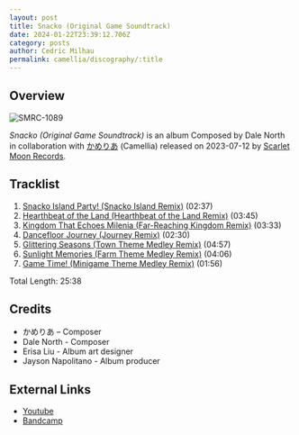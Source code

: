 ```yaml
---
layout: post
title: Snacko (Original Game Soundtrack)
date: 2024-01-22T23:39:12.706Z
category: posts
author: Cedric Milhau
permalink: camellia/discography/:title
---
```

## Overview

![SMRC-1089](/assets/images/uploads/a1074607886_10.jpg)

*Snacko (Original Game Soundtrack)* is an album Composed by Dale North in collaboration with [かめりあ](<{% link postsWiki/_posts/2023-12-10-camellia.md %}>) (Camellia) released on 2023-07-12 by [Scarlet Moon Records](https://scarletmoonrecords.bandcamp.com).

## Tracklist

1. [Snacko Island Party! (Snacko Island Remix)](https://open.spotify.com/track/0a8eqvMsPTRQilGYskvNI9?si=d4cbde1ba2024e06) (02:37)
2. [Hearthbeat of the Land (Hearthbeat of the Land Remix)](https://open.spotify.com/track/516FODZOHwj8NFEKXxWsIe?si=d2ebb0004aee414c) (03:45)
3. [Kingdom That Echoes Milenia (Far-Reaching Kingdom Remix)](https://open.spotify.com/track/3zW2kiqamDDfpFPMocVo4V?si=68182a5218484917) (03:33)
4. [Dancefloor Journey (Journey Remix)](https://open.spotify.com/track/0HH6GjH5d8wGFJh9PCo8Zx?si=20446808c2a64189) (02:30)
5. [Glittering Seasons (Town Theme Medley Remix)](https://open.spotify.com/track/7JID29kUOOAsjcUExKK1Zv?si=51fb04689e7e4b5e) (04:57)
6. [Sunlight Memories (Farm Theme Medley Remix)](https://open.spotify.com/track/6y08rQaNX9eAn4FdbE8t4I?si=ff02cc37a76a496b) (04:06)
7. [Game Time! (Minigame Theme Medley Remix)](https://open.spotify.com/track/3dsEGI76kHWayggMY9P4Ci?si=b902333fb77943e6) (01:56)

Total Length: 25:38

## Credits

* かめりあ – Composer
* Dale North - Composer
* Erisa Liu - Album art designer
* Jayson Napolitano - Album producer

## External Links

* [Youtube](https://www.youtube.com/watch?v=gV2L-ew5M_g)
* [Bandcamp](https://cametek.bandcamp.com/album/snacko-ost-camellia-remixes-7-tracks)
